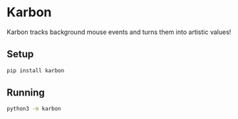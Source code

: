 # Karbon
Karbon tracks background mouse events and turns them into artistic values!

## Setup
```sh
pip install karbon
```

## Running
```sh
python3 -m karbon
```
